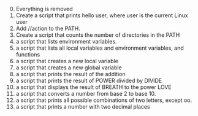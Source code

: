 0. Everything is removed
1. Create a script that prints hello user, where user is the current Linux user
2. Add //action to the PATH.
3. Create a script that counts the number of directories in the PATH
4. a script that lists environment variables.
5. a script that lists all local variables and environment variables, and functions
6. a script that creates a new local variable
7. a script that creates a new global variable
8. a script that prints the result of the addition
9. a script that prints the result of POWER divided by DIVIDE
10. a script that displays the result of BREATH to the power LOVE
11. a script that converts a number from base 2 to base 10.
12. a script that prints all possible combinations of two letters, except oo.
13. a script that prints a number with two decimal places
